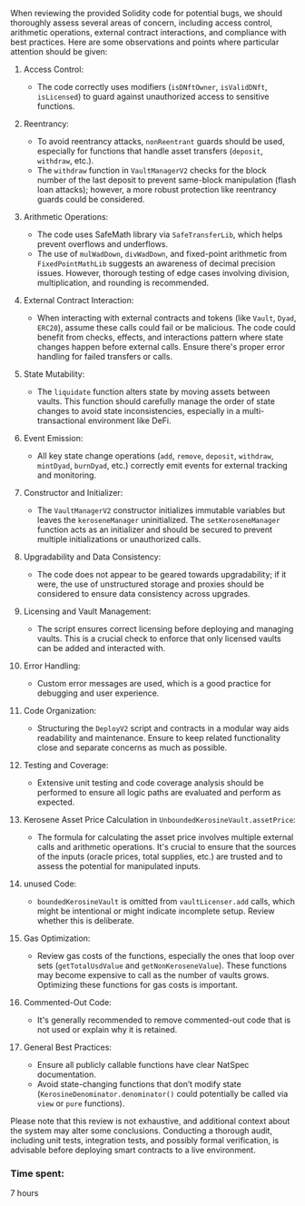When reviewing the provided Solidity code for potential bugs, we should thoroughly assess several areas of concern, including access control, arithmetic operations, external contract interactions, and compliance with best practices. Here are some observations and points where particular attention should be given:

1. Access Control:
   - The code correctly uses modifiers (`isDNftOwner`, `isValidDNft`, `isLicensed`) to guard against unauthorized access to sensitive functions.

2. Reentrancy:
   - To avoid reentrancy attacks, `nonReentrant` guards should be used, especially for functions that handle asset transfers (`deposit`, `withdraw`, etc.).
   - The `withdraw` function in `VaultManagerV2` checks for the block number of the last deposit to prevent same-block manipulation (flash loan attacks); however, a more robust protection like reentrancy guards could be considered.

3. Arithmetic Operations:
   - The code uses SafeMath library via `SafeTransferLib`, which helps prevent overflows and underflows.
   - The use of `mulWadDown`, `divWadDown`, and fixed-point arithmetic from `FixedPointMathLib` suggests an awareness of decimal precision issues. However, thorough testing of edge cases involving division, multiplication, and rounding is recommended.

4. External Contract Interaction:
   - When interacting with external contracts and tokens (like `Vault`, `Dyad`, `ERC20`), assume these calls could fail or be malicious. The code could benefit from checks, effects, and interactions pattern where state changes happen before external calls. Ensure there's proper error handling for failed transfers or calls.

5. State Mutability:
   - The `liquidate` function alters state by moving assets between vaults. This function should carefully manage the order of state changes to avoid state inconsistencies, especially in a multi-transactional environment like DeFi.

6. Event Emission:
   - All key state change operations (`add`, `remove`, `deposit`, `withdraw`, `mintDyad`, `burnDyad`, etc.) correctly emit events for external tracking and monitoring.

7. Constructor and Initializer:
   - The `VaultManagerV2` constructor initializes immutable variables but leaves the `keroseneManager` uninitialized. The `setKeroseneManager` function acts as an initializer and should be secured to prevent multiple initializations or unauthorized calls.

8. Upgradability and Data Consistency:
   - The code does not appear to be geared towards upgradability; if it were, the use of unstructured storage and proxies should be considered to ensure data consistency across upgrades.

9. Licensing and Vault Management:
   - The script ensures correct licensing before deploying and managing vaults. This is a crucial check to enforce that only licensed vaults can be added and interacted with.

10. Error Handling:
    - Custom error messages are used, which is a good practice for debugging and user experience.

11. Code Organization:
    - Structuring the `DeployV2` script and contracts in a modular way aids readability and maintenance. Ensure to keep related functionality close and separate concerns as much as possible.

12. Testing and Coverage:
    - Extensive unit testing and code coverage analysis should be performed to ensure all logic paths are evaluated and perform as expected.

13. Kerosene Asset Price Calculation in `UnboundedKerosineVault.assetPrice`:
    - The formula for calculating the asset price involves multiple external calls and arithmetic operations. It's crucial to ensure that the sources of the inputs (oracle prices, total supplies, etc.) are trusted and to assess the potential for manipulated inputs.

14. unused Code:
    - `boundedKerosineVault` is omitted from `vaultLicenser.add` calls, which might be intentional or might indicate incomplete setup. Review whether this is deliberate.

15. Gas Optimization:
    - Review gas costs of the functions, especially the ones that loop over sets (`getTotalUsdValue` and `getNonKeroseneValue`). These functions may become expensive to call as the number of vaults grows. Optimizing these functions for gas costs is important.

16. Commented-Out Code:
    - It's generally recommended to remove commented-out code that is not used or explain why it is retained.

17. General Best Practices:
    - Ensure all publicly callable functions have clear NatSpec documentation.
    - Avoid state-changing functions that don’t modify state (`KerosineDenominator.denominator()` could potentially be called via `view` or `pure` functions).

Please note that this review is not exhaustive, and additional context about the system may alter some conclusions. Conducting a thorough audit, including unit tests, integration tests, and possibly formal verification, is advisable before deploying smart contracts to a live environment.

### Time spent:
7 hours